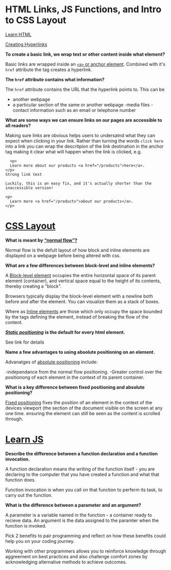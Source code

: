 # HTML Links, JS Functions, and Intro to CSS Layout

[Learn HTML](https://developer.mozilla.org/en-US/docs/Learn/HTML)

[Creating Hyperlinks](https://developer.mozilla.org/en-US/docs/Learn/HTML/Introduction_to_HTML/Creating_hyperlinks)

**To create a basic link, we wrap text or other content inside what element?**

Basic links are wrapped inside an [`<a>` or anchor element](https://developer.mozilla.org/en-US/docs/Web/HTML/Element/a).
Combined with it's `href` attribute the <a> tag creates a hyperlink.

**The `href` attribute contains what information?**
  
The `href` attribute contains the URL that the hyperlink points to. This can be
  - another webpage
  - a particular section of the same or another webpage
  -media files
  -contact information such as an email or telephone number
  
**What are some ways we can ensure links on our pages are accessible to all readers?**
  
Making sure links are obvious helps users to undersatnd what they can expect when clicking in your link. 
Rather than turning the words `click here` into a link you can wrap the descritpion of the link destination in the anchor tag making it clear what will happen when the link is clicked, e.g.
  

```
  <p>
  Learn more about our products <a href="/products">here</a>.
</p>
Strong link text

Luckily, this is an easy fix, and it's actually shorter than the inaccessible version!

<p>
  Learn more <a href="/products">about our products</a>.
</p>
```
  
# [CSS Layout](https://developer.mozilla.org/en-US/docs/Learn/CSS/CSS_layout)
  
**What is meant by [“normal flow”?](https://developer.mozilla.org/en-US/docs/Learn/CSS/CSS_layout/Normal_Flow)**
  
Normal flow is the defult layout of how block and inline elements are displayed on a webpage before being altered with css.  
  
**What are a few differences between block-level and inline elements?**
  
A [Block-level element](https://developer.mozilla.org/en-US/docs/Web/HTML/Block-level_elements) occupies the entire horizontal space of its parent element (container), and vertical space equal to the height of its contents, thereby creating a "block".

Browsers typically display the block-level element with a newline both before and after the element. You can visualize them as a stack of boxes.
  
Where as [Inline elements](https://developer.mozilla.org/en-US/docs/Web/HTML/Inline_elements) are those which only occupy the space bounded by the tags defining the element, instead of breaking the flow of the content.
  
***[Static positioning](https://developer.mozilla.org/en-US/docs/Learn/CSS/CSS_layout/Positioning#static_positioning)*** **is the default for every html element.**
  
See link for details  
  
**Name a few advantages to using absolute positioning on an element.**  
  
Advanatges of [absolute positioning](https://developer.mozilla.org/en-US/docs/Learn/CSS/CSS_layout/Positioning#absolute_positioning) include:

-independance from the normal flow positioning.
-Greater control over the positionong of each element in the context of its parent container.

  
**What is a key difference between fixed positioning and absolute positioning?**  
  
[Fixed positioning](https://developer.mozilla.org/en-US/docs/Learn/CSS/CSS_layout/Positioning#fixed_positioning) fixes the position of an element in the context of the devices viewport (the section of the document visible on the screen at any one time. ensuring the element can still be seen as the content is scrolled through.   
  

# [Learn JS](https://developer.mozilla.org/en-US/docs/Learn/JavaScript)  

**Describe the difference between a function declaration and a function invocation.**

A function declaration means the writing of the function itself - you are declaring to the computer that you have created a function and what that function does. 
  
Function invocation is when you call on that function to perferm its task, to carry out the function.   
  
**What is the difference between a parameter and an argument?**  
  
A parameter is a variable named in the function - a container ready to recieve data.
An argument is the data assigned to the paramter when the function is invoked. 
  
Pick 2 benefits to pair programming and reflect on how these benefits could help you on your coding journey.
  
Working with other programmers allows you to reinforce knowledge through aggreement on best practices and also challenge comfort zones by acknowledging alternative methods to achieve outcomes.   
